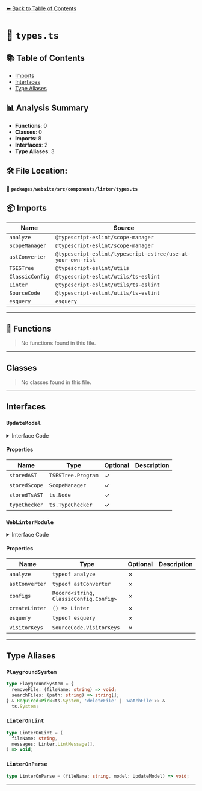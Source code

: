 [⬅️ Back to Table of Contents](../../../../../index.md)

# 📄 `types.ts`

## 📚 Table of Contents

- [Imports](#imports)
- [Interfaces](#interfaces)
- [Type Aliases](#type-aliases)

## 📊 Analysis Summary

- **Functions**: 0
- **Classes**: 0
- **Imports**: 8
- **Interfaces**: 2
- **Type Aliases**: 3

## 🛠️ File Location:
📂 **`packages/website/src/components/linter/types.ts`**

## 📦 Imports

| Name | Source |
|------|--------|
| `analyze` | `@typescript-eslint/scope-manager` |
| `ScopeManager` | `@typescript-eslint/scope-manager` |
| `astConverter` | `@typescript-eslint/typescript-estree/use-at-your-own-risk` |
| `TSESTree` | `@typescript-eslint/utils` |
| `ClassicConfig` | `@typescript-eslint/utils/ts-eslint` |
| `Linter` | `@typescript-eslint/utils/ts-eslint` |
| `SourceCode` | `@typescript-eslint/utils/ts-eslint` |
| `esquery` | `esquery` |


---

## 🔧 Functions

> No functions found in this file.


---

## Classes

> No classes found in this file.


---

## Interfaces

### `UpdateModel`

<details><summary>Interface Code</summary>

```ts
export interface UpdateModel {
  storedAST?: TSESTree.Program;
  storedScope?: ScopeManager;
  storedTsAST?: ts.Node;
  typeChecker?: ts.TypeChecker;
}
```
</details>

#### Properties

| Name | Type | Optional | Description |
|------|------|----------|-------------|
| `storedAST` | `TSESTree.Program` | ✓ |  |
| `storedScope` | `ScopeManager` | ✓ |  |
| `storedTsAST` | `ts.Node` | ✓ |  |
| `typeChecker` | `ts.TypeChecker` | ✓ |  |

### `WebLinterModule`

<details><summary>Interface Code</summary>

```ts
export interface WebLinterModule {
  analyze: typeof analyze;
  astConverter: typeof astConverter;
  configs: Record<string, ClassicConfig.Config>;
  createLinter: () => Linter;
  esquery: typeof esquery;
  visitorKeys: SourceCode.VisitorKeys;
}
```
</details>

#### Properties

| Name | Type | Optional | Description |
|------|------|----------|-------------|
| `analyze` | `typeof analyze` | ✗ |  |
| `astConverter` | `typeof astConverter` | ✗ |  |
| `configs` | `Record<string, ClassicConfig.Config>` | ✗ |  |
| `createLinter` | `() => Linter` | ✗ |  |
| `esquery` | `typeof esquery` | ✗ |  |
| `visitorKeys` | `SourceCode.VisitorKeys` | ✗ |  |


---

## Type Aliases

### `PlaygroundSystem`

```ts
type PlaygroundSystem = {
  removeFile: (fileName: string) => void;
  searchFiles: (path: string) => string[];
} & Required<Pick<ts.System, 'deleteFile' | 'watchFile'>> &
  ts.System;
```

### `LinterOnLint`

```ts
type LinterOnLint = (
  fileName: string,
  messages: Linter.LintMessage[],
) => void;
```

### `LinterOnParse`

```ts
type LinterOnParse = (fileName: string, model: UpdateModel) => void;
```


---
